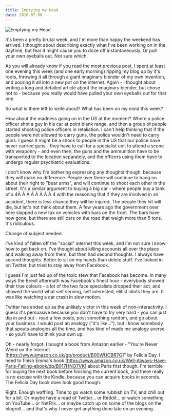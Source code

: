 ```yaml
---
title: Emptying my Head
date: 2016-07-08
---
```


![Emptying my Head](https://source.unsplash.com/4v9Kk01mEbY/1600x900)

It's been a pretty brutal week, and I'm more than happy the weekend has arrived. I thought about describing exactly what I've been working on in the daytime, but fear it might cause you to doze off instantaneously. Or pull your own eyeballs out. Not sure which.

As you will already know if you read the most previous post, I spent at least one evening this week (and one early morning) ripping my blog up by it's roots, throwing it all through a giant imaginary blender of my own invention, and pouring it all into a new pot on the internet. Again - I thought about writing a long and detailed article about the imaginary blender, but chose not to - because you really would have pulled your own eyeballs out for that one.

So what is there left to write about? What has been on my mind this week?

How about the madness going on in the US at the moment? Where a police officer shot a guy in his car at point blank range, and then a group of people started shooting police officers in retaliation. I can't help thinking that if the people were not allowed to carry guns, the police wouldn't need to carry guns. I guess it might be a shock to people in the US that our police have never carried guns - they have to call for a specialist unit to attend a scene with weaponry - and even then, the guns and the ammunition have to be transported to the location separately, and the officers using them have to undergo regular psychiatric evaluations.

I don't know why I'm bothering expressing any thoughts though, because they will make no difference. People over there will continue to bang on about their right to "bear arms", and will continue to shoot each other in the street. It's a similar argument to buying a big car - where people buy a tank of a 4Ã Ã Ã Ã Ã Ã Ã Ã 4 with the reasoning that if they are involved in an accident, there is less chance they will be injured. The people they hit will die, but let's not think about them. A few years ago the government over here slapped a new tax on vehicles with bars on the front. The bars have now gone, but there are still cars on the road that weigh more than 5 tons. It's ridiculous.

Change of subject needed.

I've kind of fallen off the "social" internet this week, and I'm not sure I know how to get back on. I've thought about killing accounts all over the place and walking away from them, but then had second thoughts. I always have second thoughts. Better to sit on my hands than delete stuff. I've looked in on Twitter, but tried to stay away from Facebook.

I guess I'm just fed up of the toxic stew that Facebook has become. In many ways the Brexit aftermath was Facebook's finest hour - everybody showed their true colours - a lot of the two face specialists dropped their act, and showed the world what self serving, self interested, elitist idiots they are. It was like watching a car crash in slow motion.

Twitter has ended up as the unlikely victor in this week of non-interactivity. I guess it's persuasive because you don't have to try very hard - you can just dip in and out - read a few posts, post something random, and go about your business. I would post an analogy ("it's like..."), but I know somebody that spouts analogies all the time, and has kind of made me analogy averse - so you'll have to think your own up.

Oh - nearly forgot. I bought a book from Amazon earlier - "You're Never Weird on the Internet [https://www.amazon.co.uk/gp/product/B00WUCBR7G]" by Felicia Day. I need to finish Emma's book [https://www.amazon.co.uk/Well-Always-Have-Paris-Failing-ebook/dp/B017HNO7VK]  about Paris first though. I'm terrible for buying the next book before finishing the current book, and there really is no excuse with the Kindle, because you can acquire books in seconds. The Felicia Day book does look good though.

Right. Enough waffling. Time to go watch some rubbish on TV, and chill out for a bit. Or maybe have a read of Twitter... or Reddit... or watch something on YouTube... or NetFlix... or maybe catch up on some of the blogs on the blogroll... and that's why I never get anything done late on an evening.